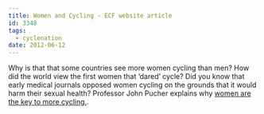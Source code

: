 ```yaml
---
title: Women and Cycling - ECF website article
id: 3348
tags:
  - cyclenation
date: 2012-06-12
---
```


Why is that that some countries see more women cycling than men?  How did the world view the first women that &lsquo;dared&rsquo; cycle?  Did you know that early medical journals opposed women cycling on the grounds that it would harm their sexual health? Professor John Pucher explains why [women are the key to more cycling.](http://www.ecf.com/news/cyclingandwomen/).
